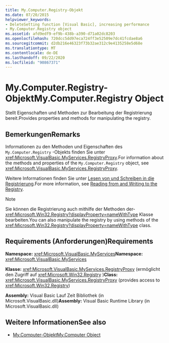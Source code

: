 ```yaml
---
title: My.Computer.Registry-Objekt
ms.date: 07/20/2015
helpviewer_keywords:
- DeleteSetting function [Visual Basic], increasing performance
- My.Computer.Registry object
ms.assetid: afd9edf9-ef9b-438b-a390-d71a02dc8203
ms.openlocfilehash: 720dcc5dd97eca724ff3e52509e7dc41fcdae8a6
ms.sourcegitcommit: d2db216e46323f73b32ae312c9e4135258e5d68e
ms.translationtype: MT
ms.contentlocale: de-DE
ms.lasthandoff: 09/22/2020
ms.locfileid: "90867371"
---
```

# <a name="mycomputerregistry-object"></a><span data-ttu-id="9c723-102">My.Computer.Registry-Objekt</span><span class="sxs-lookup"><span data-stu-id="9c723-102">My.Computer.Registry Object</span></span>

<span data-ttu-id="9c723-103">Stellt Eigenschaften und Methoden zur Bearbeitung der Registrierung bereit.</span><span class="sxs-lookup"><span data-stu-id="9c723-103">Provides properties and methods for manipulating the registry.</span></span>  
  
## <a name="remarks"></a><span data-ttu-id="9c723-104">Bemerkungen</span><span class="sxs-lookup"><span data-stu-id="9c723-104">Remarks</span></span>  

 <span data-ttu-id="9c723-105">Informationen zu den Methoden und Eigenschaften des `My.Computer.Registry` -Objekts finden Sie unter <xref:Microsoft.VisualBasic.MyServices.RegistryProxy>.</span><span class="sxs-lookup"><span data-stu-id="9c723-105">For information about the methods and properties of the `My.Computer.Registry` object, see <xref:Microsoft.VisualBasic.MyServices.RegistryProxy>.</span></span>  
  
 <span data-ttu-id="9c723-106">Weitere Informationen finden Sie unter [Lesen von und Schreiben in die Registrierung](../../developing-apps/programming/computer-resources/reading-from-and-writing-to-the-registry.md).</span><span class="sxs-lookup"><span data-stu-id="9c723-106">For more information, see [Reading from and Writing to the Registry](../../developing-apps/programming/computer-resources/reading-from-and-writing-to-the-registry.md).</span></span>  
  
> [!NOTE]
> <span data-ttu-id="9c723-107">Sie können die Registrierung auch mithilfe der Methoden der- <xref:Microsoft.Win32.Registry?displayProperty=nameWithType> Klasse bearbeiten.</span><span class="sxs-lookup"><span data-stu-id="9c723-107">You can also manipulate the registry by using methods of the <xref:Microsoft.Win32.Registry?displayProperty=nameWithType> class.</span></span>  
  
## <a name="requirements"></a><span data-ttu-id="9c723-108">Requirements (Anforderungen)</span><span class="sxs-lookup"><span data-stu-id="9c723-108">Requirements</span></span>  

 <span data-ttu-id="9c723-109">**Namespace:** <xref:Microsoft.VisualBasic.MyServices></span><span class="sxs-lookup"><span data-stu-id="9c723-109">**Namespace:** <xref:Microsoft.VisualBasic.MyServices></span></span>  
  
 <span data-ttu-id="9c723-110">**Klasse:** <xref:Microsoft.VisualBasic.MyServices.RegistryProxy> (ermöglicht den Zugriff auf <xref:Microsoft.Win32.Registry> )</span><span class="sxs-lookup"><span data-stu-id="9c723-110">**Class:** <xref:Microsoft.VisualBasic.MyServices.RegistryProxy> (provides access to <xref:Microsoft.Win32.Registry>)</span></span>  
  
 <span data-ttu-id="9c723-111">**Assembly:** Visual Basic Lauf Zeit Bibliothek (in Microsoft.VisualBasic.dll)</span><span class="sxs-lookup"><span data-stu-id="9c723-111">**Assembly:** Visual Basic Runtime Library (in Microsoft.VisualBasic.dll)</span></span>  
  
## <a name="see-also"></a><span data-ttu-id="9c723-112">Weitere Informationen</span><span class="sxs-lookup"><span data-stu-id="9c723-112">See also</span></span>

- [<span data-ttu-id="9c723-113">My.Computer-Objekt</span><span class="sxs-lookup"><span data-stu-id="9c723-113">My.Computer Object</span></span>](my-computer-object.md)
